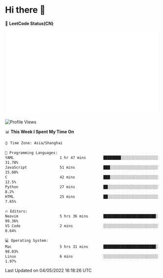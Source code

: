 # Hi there 👋

📝 **LeetCode Status(CN)**

![wsmbsbbz's LeetCode status](https://github.com/wsmbsbbz/wsmbsbbz/blob/main/status.svg)

<!--
**wsmbsbbz/wsmbsbbz** is a ✨ _special_ ✨ repository because its `README.md` (this file) appears on your GitHub profile.

Here are some ideas to get you started:

- 🔭 I’m currently working on ...
- 🌱 I’m currently learning ...
- 👯 I’m looking to collaborate on ...
- 🤔 I’m looking for help with ...
- 💬 Ask me about ...
- 📫 How to reach me: ...
- 😄 Pronouns: ...
- ⚡ Fun fact: ...
-->
<!--START_SECTION:waka-->
![Profile Views](http://img.shields.io/badge/Profile%20Views-3-blue)

📊 **This Week I Spent My Time On** 

```text
⌚︎ Time Zone: Asia/Shanghai

💬 Programming Languages: 
YAML                     1 hr 47 mins        ████████░░░░░░░░░░░░░░░░░   31.78% 
JavaScript               51 mins             ███░░░░░░░░░░░░░░░░░░░░░░   15.08% 
C                        42 mins             ███░░░░░░░░░░░░░░░░░░░░░░   12.5% 
Python                   27 mins             ██░░░░░░░░░░░░░░░░░░░░░░░   8.2% 
HTML                     25 mins             ██░░░░░░░░░░░░░░░░░░░░░░░   7.65%

🔥 Editors: 
Neovim                   5 hrs 36 mins       ████████████████████████░   99.36% 
VS Code                  2 mins              ░░░░░░░░░░░░░░░░░░░░░░░░░   0.64%

💻 Operating System: 
Mac                      5 hrs 31 mins       ████████████████████████░   98.03% 
Linux                    6 mins              ░░░░░░░░░░░░░░░░░░░░░░░░░   1.97%

```


 Last Updated on 04/05/2022 16:18:26 UTC
<!--END_SECTION:waka-->
